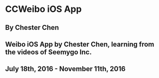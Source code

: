 # CCWeibo iOS App
## By Chester Chen
## Weibo iOS App by Chester Chen, learning from the videos of Seemygo Inc.
## July 18th, 2016 - November 11th, 2016
